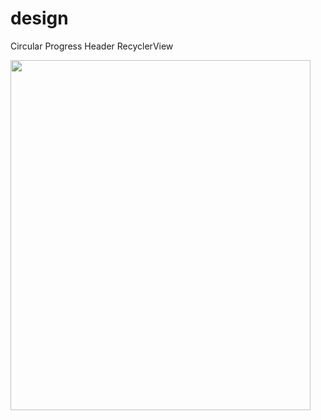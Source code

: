 # design

Circular Progress
Header RecyclerView

<img src=https://user-images.githubusercontent.com/44988459/50553948-e381d100-0cf4-11e9-8f2d-bd5e193a5207.png 
width=480 height=560/>
